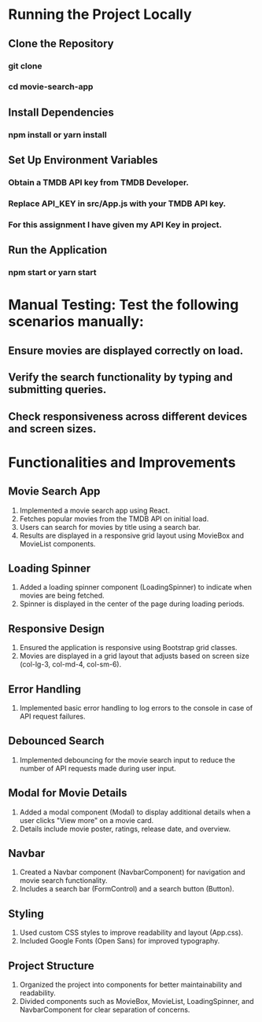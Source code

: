# Running the Project Locally

## Clone the Repository
### git clone <repository-url>
### cd movie-search-app

## Install Dependencies
### npm install  or yarn install

## Set Up Environment Variables
### Obtain a TMDB API key from TMDB Developer.
### Replace API_KEY in src/App.js with your TMDB API key.
### For this assignment I have given my API Key in project.

## Run the Application
### npm start  or yarn start



# Manual Testing: Test the following scenarios manually:

## Ensure movies are displayed correctly on load.
## Verify the search functionality by typing and submitting queries.
## Check responsiveness across different devices and screen sizes.


# Functionalities and Improvements

## Movie Search App
1) Implemented a movie search app using React.
2) Fetches popular movies from the TMDB API on initial load.
3) Users can search for movies by title using a search bar.
4) Results are displayed in a responsive grid layout using MovieBox and MovieList components.

## Loading Spinner
1) Added a loading spinner component (LoadingSpinner) to indicate when movies are being fetched.
1) Spinner is displayed in the center of the page during loading periods.

## Responsive Design
1) Ensured the application is responsive using Bootstrap grid classes.
1) Movies are displayed in a grid layout that adjusts based on screen size (col-lg-3, col-md-4, col-sm-6).

## Error Handling
1) Implemented basic error handling to log errors to the console in case of API request failures.

## Debounced Search
1) Implemented debouncing for the movie search input to reduce the number of API requests made during user input.

## Modal for Movie Details
1) Added a modal component (Modal) to display additional details when a user clicks "View more" on a movie card.
2) Details include movie poster, ratings, release date, and overview.

## Navbar
1) Created a Navbar component (NavbarComponent) for navigation and movie search functionality.
2) Includes a search bar (FormControl) and a search button (Button).

## Styling
1) Used custom CSS styles to improve readability and layout (App.css).
2) Included Google Fonts (Open Sans) for improved typography.

## Project Structure
1) Organized the project into components for better maintainability and readability.
2) Divided components such as MovieBox, MovieList, LoadingSpinner, and NavbarComponent for clear separation of concerns.
